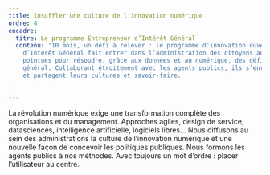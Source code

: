 ```yaml
---
title: Insuffler une culture de l’innovation numérique
ordre: 4
encadre:
  titre: Le programme Entrepreneur d’Intérêt Général
  contenu: '10 mois, un défi à relever : le programme d’innovation ouverte Entrepreneur
    d’Intérêt Général fait entrer dans l’administration des citoyens aux compétences
    pointues pour résoudre, grâce aux données et au numérique, des défis d’intérêt
    général. Collaborant étroitement avec les agents publics, ils s’enrichissent mutuellement
    et partagent leurs cultures et savoir-faire.

'
---
```


La révolution numérique exige une transformation complète des organisations
et du management. Approches agiles, design de service, datasciences, intelligence
artificielle, logiciels libres… Nous diffusons au sein des administrations la
culture de l’innovation numérique et une nouvelle façon de concevoir les politiques
publiques. Nous formons les agents publics à nos méthodes. Avec toujours un mot
d’ordre : placer l’utilisateur au centre.
